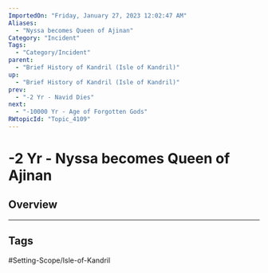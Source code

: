 ```yaml
---
ImportedOn: "Friday, January 27, 2023 12:02:47 AM"
Aliases:
  - "Nyssa becomes Queen of Ajinan"
Category: "Incident"
Tags:
  - "Category/Incident"
parent:
  - "Brief History of Kandril (Isle of Kandril)"
up:
  - "Brief History of Kandril (Isle of Kandril)"
prev:
  - "-2 Yr - Navid Dies"
next:
  - "-10000 Yr - Age of Forgotten Gods"
RWtopicId: "Topic_4109"
---
```

# -2 Yr - Nyssa becomes Queen of Ajinan
## Overview

---
## Tags
#Setting-Scope/Isle-of-Kandril

